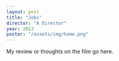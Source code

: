 ```yaml
---
layout: post
title: "Jobs"
director: "A Director"
year: 2013
poster: "/assets/img/home.png"
---
```


My review or thoughts on the film go here.
